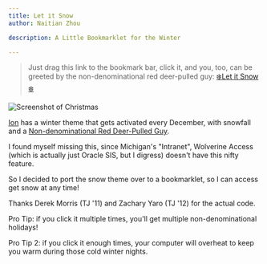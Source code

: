 ```yaml
---
title: Let it Snow
author: Naitian Zhou

description: A Little Bookmarklet for the Winter

---
```

> Just drag this link to the bookmark bar, click it, and you, too, can be greeted by the non-denominational red
deer-pulled guy: [❄️Let it Snow ❄️](javascript:void%20function(){function%20e(){var%20e=/[\%3F%26]flake=([^%26%23]*)/,n=e.exec(window.location.href);null!==n%26%26(g=t(n[1])),e=/[\%3F%26]colors=([^%26%23]*)/,n=e.exec(window.location.href),null!==n%26%26(M=o(t(n[1])))}function%20t(e){e=unescape(e);for(var%20t=%22%22,o=0,n=0,a=0;o%3Ce.length;)n=e.charCodeAt(o),128%3En%3Ft+=String.fromCharCode(n):224%3En%26%26n%3E191%3F(a=e.charCodeAt(++o),t+=String.fromCharCode((31%26n)%3C%3C6|63%26a)):(a=e.charCodeAt(++o),c3=e.charCodeAt(++o),t+=String.fromCharCode((15%26n)%3C%3C12|(63%26a)%3C%3C6|63%26c3)),o++;return%20t.replace(/%26/g,%22%26amp;%22).replace(/%3C/g,%22%26lt;%22).replace(/%3E/g,%22%26gt;%22)}function%20o(e){var%20t=%220123456789abcdef%22,o=e.split(%22,%22);o=o.map(function(e){return%20e.split(%22:%22)});for(var%20n,a,r,l,s=[],i=0;i%3C500*o.length;i++)if(n=o[Math.floor(Math.random()*o.length)],n[1]){for(a=%22%22,r=Math.random(),l=0;l%3Cn[0].length;l++){var%20d=parseInt(n[0][l],16),f=parseInt(n[1][l],16);a+=t[Math.floor(r*d+(1-r)*f)]}s.push(%22%23%22+a)}else%20s.push(%22%23%22+n[0]);return%20s}function%20n(){E=window.outerWidth,T=window.outerHeight,j=E-40,O=T-(z%3F5:37),z%26%26(G=N/j),A%26%26(F=150)}function%20a(){if(e(),document.body.classList%3Fdocument.body.classList.add(%22has-snow%22):document.body.className+=%22%20has-snow%22,H=document.createElement(%22div%22),H.id=%22snowcontainer%22,H.style.position=%22fixed%22,H.style.top=%220%22,H.style.left=%220%22,H.style.width=%22100%25%22,H.style.height=%22100%25%22,H.style.marginTop=%22-20px%22,H.style.overflow=%22hidden%22,H.style.zIndex=%2210%22,H.style.pointerEvents=%22none%22,document.body.appendChild(H),K%26%26(k=document.createElement(%22img%22),k.src=P,k.style.position=%22absolute%22,k.style.top=Math.floor(Math.random()*O-R)+%22px%22,k.style.zIndex=%22-1%22,H.appendChild(k)),z)for(var%20t=0;N%3Et;t++)_[t]=O;if(A%26%26!h){var%20o=document.createElement(%22canvas%22);o.style.position=%22absolute%22,o.style.left=%220%22,o.style.top=%220%22,o.style.width=E+%22px%22,o.style.height=T+%22px%22,o.style.zIndex=%22-1%22,o.style.pointerEvents=%22none%22,I=o.getContext(%222d%22),document.body.appendChild(o),I.lineWidth=2,I.strokeStyle=%22white%22}for(var%20t=0;u%3E=t;t++)D[t]=document.createElement(%22span%22),g%20instanceof%20Array%3FD[t].innerHTML=g[Math.floor(Math.random()*w)]:D[t].innerHTML=g,D[t].style.color=M[Math.floor(Math.random()*M.length)],D[t].style.fontFamily=x[Math.floor(Math.random()*x.length)],q=Math.floor(Math.random()*B)+b,D[t].size=q,z%26%26(D[t].size-=5),D[t].style.fontSize=q+%22pt%22,D[t].style.position=%22absolute%22,D[t].x=Math.floor(Math.random()*j),W[t]=Math.floor(Math.random()*O),D[t].style.left=D[t].x+%22px%22,D[t].style.top=W[t]+%22px%22,D[t].fall=v*q/5,D[t].style.zIndex=%22-2%22,H.appendChild(D[t]);window.requestAnimationFrame(z%3Fr:A%3Fs:l)}function%20r(){K%26%26(V+=U,V%3E=j+Q%26%26(V=-Q,k.style.top=Math.floor(Math.random()*O-R)+%22px%22),k.style.left=V+%22px%22);for(var%20e=0;u%3E=e;e++)if(W[e]+=D[e].fall,D[e].style.top=W[e]+%22px%22,S=D[e].x+10*Math.sin(W[e]/9),D[e].style.left=S+%22px%22,L=Math.floor(G*(S+D[e].size/2)),W[e]+D[e].size%3E_[L]){var%20t=D[e].innerHTML;(_[L+1]-_[L]%3C5%26%26_[L-1]-_[L]%3C5||W[e]%3E=O)%26%26(_[L]=W[e]%3C_[L]%3FW[e]:_[L],D[e]=document.createElement(%22span%22),D[e].innerHTML=t,D[e].style.color=M[Math.floor(Math.random()*M.length)],D[e].style.fontFamily=x[Math.floor(Math.random()*x.length)],q=Math.floor(Math.random()*B)+b,D[e].size=q-5,D[e].style.fontSize=q+%22pt%22,D[e].style.position=%22absolute%22,D[e].x=Math.floor(Math.random()*j),W[e]=-D[e].size,D[e].style.left=D[e].x+%22px%22,D[e].style.top=W[e]+%22px%22,D[e].fall=v*q/5,D[e].style.zIndex=%22-1%22,H.appendChild(D[e]))}setTimeout(function(){window.requestAnimationFrame(r)},1e3/snowfps)}function%20l(){K%26%26(V+=U,V%3E=j+Q%26%26(V=-Q,k.style.top=Math.floor(Math.random()*O-R)+%22px%22),k.style.left=V+%22px%22);for(var%20e=0;u%3E=e;e++)W[e]+=D[e].fall,W[e]%3E=O%26%26(W[e]=-D[e].size),D[e].style.top=W[e]+%22px%22,D[e].style.left=D[e].x+10*Math.sin(W[e]/9)+%22px%22;setTimeout(function(){window.requestAnimationFrame(l)},1e3/snowfps)}function%20s(){K%26%26(V+=U,V%3E=j+Q%26%26(V=-Q,k.style.top=Math.floor(Math.random()*O-R)+%22px%22),k.style.left=V+%22px%22);for(var%20e=0;u%3E=e;e++)W[e]+=D[e].fall,W[e]%3E=O%26%26(W[e]=-D[e].size,setTimeout(%22iterfastpile()%22,10)),D[e].style.top=W[e]+%22px%22,D[e].style.left=D[e].x+10*Math.sin(W[e]/9)+%22px%22;setTimeout(function(){window.requestAnimationFrame(s)},1e3/snowfps)}var%20i=%22myCss%22;if(!document.getElementById(i)){var%20d=document.getElementsByTagName(%22head%22)[0],f=document.createElement(%22link%22);f.id=i,f.rel=%22stylesheet%22,f.type=%22text/css%22,f.href=%22https://gist.githubusercontent.com/naitian/6c7d304f80fd72ca2e116f8bfe03b6a1/raw/b38981c888ec2dab53d2e844348ff7f016fb13c6/snow.css%22,f.media=%22all%22,d.appendChild(f)}var%20p=%22https://ion.tjhsst.edu/static/themes/snow/%22,h=%22Microsoft%20Internet%20Explorer%22===navigator.appName,c=-1!==navigator.userAgent.toLowerCase().indexOf(%22android%22),m=c,y=!h;if(%22undefined%22==typeof%20u)var%20u=m%3F15:100;window.requestAnimationFrame||(window.requestAnimationFrame=function(e){return%20e()});var%20M=[%22%23aac%22,%22%23ddF%22,%22%23ccD%22],w=3,x=[%22Arial%20Black%22,%22Arial%20Narrow%22,%22Times%22,%22Comic%20Sans%20MS%22];if(%22undefined%22==typeof%20g)var%20g=h%3F%22*%22:[%22❄%22,%22❅%22,%22❆%22];if(%22undefined%22==typeof%20v)var%20v=y%3F.5:1;if(%22undefined%22==typeof%20C||%22undefined%22==typeof%20b)var%20C=m%3F44:22,b=m%3F16:8;%22undefined%22==typeof%20snowfps%26%26(snowfps=30);var%20z=y,A=!y;A=A%26%26!h;var%20E,T,F,I,S,L,q,H,k,N=200,B=C-b,D=[],W=[],j=1e3,O=1e3,_=[],G=N/j,J=new%20Date,K=11===J.getMonth()%26%26J.getDate()%3C=25,P=p+%22santa_xsnow.gif%22,Q=210,R=83,U=5,V=-Q;window.onresize=n,n();a()}();)


![Screenshot of Christmas](/assets/let-it-snow-screenshot.png)

[Ion](https://ion.tjhsst.edu) has a winter theme that gets activated every December,
with snowfall and a [Non-denominational Red Deer-Pulled Guy](https://github.com/tjcsl/ion/blob/master/intranet/static/themes/snow/snow.js#L102).

I found myself missing this, since Michigan's "Intranet", Wolverine Access (which is actually
just Oracle SIS, but I digress) doesn't have this nifty feature.

So I decided to port the snow theme over to a bookmarklet, so I can access get snow at any time!

Thanks Derek Morris (TJ '11) and Zachary Yaro (TJ '12) for the actual code.

Pro Tip: if you click it multiple times, you'll get multiple non-denominational holidays!

Pro Tip 2: if you click it enough times, your computer will overheat to keep you warm
during those cold winter nights.
